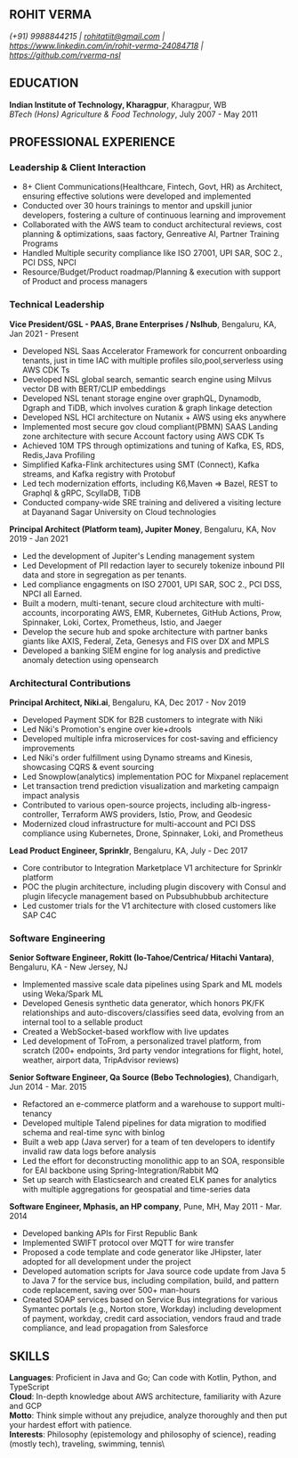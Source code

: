 ## ROHIT VERMA
*(+91) 9988844215 | rohitatiit@gmail.com | https://www.linkedin.com/in/rohit-verma-24084718 | https://github.com/rverma-nsl*

## EDUCATION
**Indian Institute of Technology, Kharagpur**, Kharagpur, WB\
*BTech (Hons) Agriculture & Food Technology*, July 2007 - May 2011

## PROFESSIONAL EXPERIENCE

### Leadership & Client Interaction

- 8+ Client Communications(Healthcare, Fintech, Govt, HR) as Architect, ensuring effective solutions were developed and implemented
- Conducted over 30 hours trainings to mentor and upskill junior developers, fostering a culture of continuous learning and improvement
- Collaborated with the AWS team to conduct architectural reviews, cost planning & optimizations, saas factory, Genreative AI, Partner Training Programs
- Handled Multiple security compliance like ISO 27001, UPI SAR, SOC 2., PCI DSS, NPCI
- Resource/Budget/Product roadmap/Planning & execution with support of Product and process managers

### Technical Leadership

**Vice President/GSL - PAAS, Brane Enterprises / Nslhub**, Bengaluru, KA, Jan 2021 - Present
- Developed NSL Saas Accelerator Framework for concurrent onboarding tenants, just in time IAC with multiple profiles silo,pool,serverless using AWS CDK Ts
- Developed NSL global search, semantic search engine using Milvus vector DB with BERT/CLIP embeddings 
- Developed NSL tenant storage engine over graphQL, Dynamodb, Dgraph and TiDB, which involves curation & graph linkage detection
- Developed NSL HCI architecture on Nutanix + AWS using eks anywhere
- Implemented most secure gov cloud compliant(PBMN) SAAS Landing zone architecture with secure Account factory using AWS CDK Ts
- Achieved 10M TPS through optimizations and tuning of Kafka, ES, RDS, Redis,Java Profiling
- Simplified Kafka-Flink architectures using SMT (Connect), Kafka streams, and Kafka registry with Protobuf
- Led tech modernization efforts, including K6,Maven => Bazel, REST to Graphql & gRPC, ScyllaDB, TiDB
- Conducted company-wide SRE training and delivered a visiting lecture at Dayanand Sagar University on Cloud technologies

**Principal Architect (Platform team), Jupiter Money**, Bengaluru, KA, Nov 2019 - Jan 2021
- Led the development of Jupiter's Lending management system
- Led Development of PII redaction layer to securely tokenize inbound PII data and store in segregation as per tenants.
- Led compliance engagments on ISO 27001, UPI SAR, SOC 2., PCI DSS, NPCI all Earned.
- Built a modern, multi-tenant, secure cloud architecture with multi-accounts, incorporating AWS, EMR, Kubernetes, GitHub Actions, Prow, Spinnaker, Loki, Cortex, Prometheus, Istio, and Jaeger
- Develop the secure hub and spoke architecture with partner banks giants like AXIS, Federal, Zeta, Genesys and FIS over DX and MPLS
- Developed a banking SIEM engine for log analysis and predictive anomaly detection using opensearch

### Architectural Contributions

**Principal Architect, Niki.ai**, Bengaluru, KA, Dec 2017 - Nov 2019
- Developed Payment SDK for B2B customers to integrate with Niki
- Led Niki's Promotion's engine over kie+drools 
- Developed multiple infra microservices for cost-saving and efficiency improvements
- Led Niki's order fulfillment using Dynamo streams and Kinesis, showcasing CQRS & event sourcing
- Led Snowplow(analytics) implementation POC for Mixpanel replacement
- Let transaction trend prediction visualization and marketing campaign impact analysis
- Contributed to various open-source projects, including alb-ingress-controller, Terraform AWS providers, Istio, Prow, and Geodesic
- Modernized cloud infrastructure for multi-account and PCI DSS compliance using Kubernetes, Drone, Spinnaker, Loki, and Prometheus

**Lead Product Engineer, Sprinklr**, Bengaluru, KA, July - Dec 2017
- Core contributor to Integration Marketplace V1 architecture for Sprinklr platform
- POC the plugin architecture, including plugin discovery with Consul and plugin lifecycle management based on Pubsubhubbub architecture
- Led customer trials for the V1 architecture with closed customers like SAP C4C

### Software Engineering

**Senior Software Engineer, Rokitt (Io-Tahoe/Centrica/ Hitachi Vantara)**, Bengaluru, KA - New Jersey, NJ
- Implemented massive scale data pipelines using Spark and ML models using Weka/Spark ML
- Developed Genesis synthetic data generator, which honors PK/FK relationships and auto-discovers/classifies seed data, evolving from an internal tool to a sellable product
- Created a WebSocket-based workflow with live updates
- Led development of ToFrom, a personalized travel platform, from scratch (200+ endpoints, 3rd party vendor integrations for flight, hotel, weather, airport data, TripAdvisor reviews)

**Senior Software Engineer, Qa Source (Bebo Technologies)**, Chandigarh, Jun 2014 - Mar. 2015
- Refactored an e-commerce platform and a warehouse to support multi-tenancy
- Developed multiple Talend pipelines for data migration to modified schema and real-time sync with binlog
- Built a web app (Java server) for a team of ten developers to identify invalid raw data logs before analysis
- Led the effort for deconstructing monolithic app to an SOA, responsible for EAI backbone using Spring-Integration/Rabbit MQ
- Set up search with Elasticsearch and created ELK panes for analytics with multiple aggregations for geospatial and time-series data

**Software Engineer, Mphasis, an HP company**, Pune, MH, May 2011 - Mar. 2014
- Developed banking APIs for First Republic Bank
- Implemented SWIFT protocol over MQTT for wire transfer
- Proposed a code template and code generator like JHipster, later adopted for all development under the project
- Developed automation scripts for Java source code update from Java 5 to Java 7 for the service bus, including compilation, build, and pattern code replacement, saving over 500+ man-hours
- Created SOAP services based on Service Bus integrations for various Symantec portals (e.g., Norton store, Workday) including development of payment, workday, credit card association, vendors fraud and trade compliance, and lead propagation from Salesforce

## SKILLS
**Languages**: Proficient in Java and Go; Can code with Kotlin, Python, and TypeScript\
**Cloud**: In-depth knowledge about AWS architecture, familiarity with Azure and GCP\
**Motto**: Think simple without any prejudice, analyze thoroughly and then put your hardest effort with patience.\
**Interests**: Philosophy (epistemology and philosophy of science), reading (mostly tech), traveling, swimming, tennis\